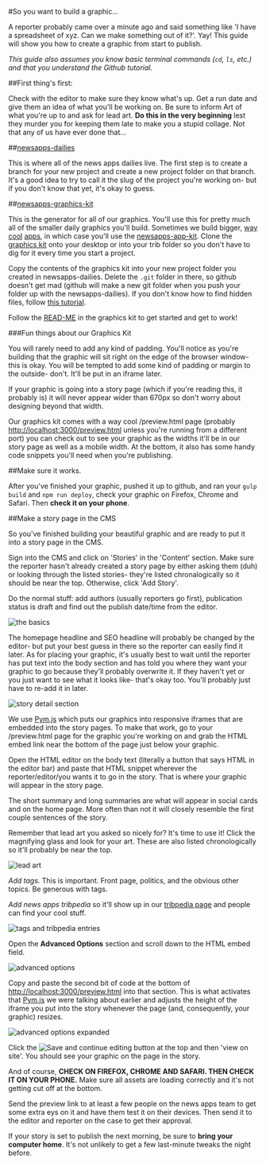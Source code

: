 #So you want to build a graphic...

A reporter probably came over a minute ago and said something like 'I have a spreadsheet of xyz. Can we make something out of it?'. Yay! This guide will show you how to create a graphic from start to publish.

_This guide also assumes you know basic terminal commands (`cd`, `ls`, etc.) and that you understand the Github tutorial._

##First thing's first:

Check with the editor to make sure they know what's up. Get a run date and give them an idea of what you'll be working on. Be sure to inform Art of what you're up to and ask for lead art. **Do this in the very beginning** lest they murder you for keeping them late to make you a stupid collage. Not that any of us have ever done that...

##[newsapps-dailies](https://github.com/texastribune/newsapps-dailies)

This is where all of the news apps dailies live. The first step is to create a branch for your new project and create a new project folder on that branch. It's a good idea to try to call it the slug of the project you're working on- but if you don't know that yet, it's okay to guess.

##[newsapps-graphics-kit](https://github.com/texastribune/newsapps-graphic-kit)

This is the generator for all of our graphics. You'll use this for pretty much all of the smaller daily graphics you'll build. Sometimes we build bigger, [way](http://apps.texastribune.org/shale-life/) [cool](http://apps.texastribune.org/blood-lessons/) [apps](http://apps.texastribune.org/hurting-for-work/), in which case you'll use the [newsapps-app-kit](https://github.com/texastribune/newsapps-app-kit). Clone the [graphics kit](https://github.com/texastribune/newsapps-graphic-kit) onto your desktop or into your trib folder so you don't have to dig for it every time you start a project.

Copy the contents of the graphics kit into your new project folder you created in newsapps-dailies. Delete the `.git` folder in there, so github doesn't get mad (github will make a new git folder when you push your folder up with the newsapps-dailies). If you don't know how to find hidden files, follow [this tutorial](http://ianlunn.co.uk/articles/quickly-showhide-hidden-files-mac-os-x-mavericks/).

Follow the [READ-ME](https://github.com/texastribune/newsapps-graphic-kit/blob/master/README.md) in the graphics kit to get started and get to work!

###Fun things about our Graphics Kit

You will rarely need to add any kind of padding. You'll notice as you're building that the graphic will sit right on the edge of the browser window- this is okay. You will be tempted to add some kind of padding or margin to the outside- don't. It'll be put in an iframe later.

If your graphic is going into a story page (which if you're reading this, it probably is) it will never appear wider than 670px so don't worry about designing beyond that width.

Our graphics kit comes with a way cool /preview.html page (probably [http://localhost:3000/preview.html](http://localhost:3000/preview.html) unless you're running from a different port) you can check out to see your graphic as the widths it'll be in our story page as well as a mobile width. At the bottom, it also has some handy code snippets you'll need when you're publishing. 

##Make sure it works.

After you've finished your graphic, pushed it up to github, and ran your `gulp build` and `npm run deploy`, check your graphic on Firefox, Chrome and Safari. Then **check it on your phone**. 

##Make a story page in the CMS

So you've finished building your beautiful graphic and are ready to put it into a story page in the CMS.

Sign into the CMS and click on 'Stories' in the 'Content' section. Make sure the reporter hasn't already created a story page by either asking them (duh) or looking through the listed stories- they're listed chronalogically so it should be near the top. Otherwise, click 'Add Story'. 

Do the normal stuff: add authors (usually reporters go first), publication status is draft and find out the publish date/time from the editor.

![the basics](http://i.imgur.com/5K9QrfG.png)

The homepage headline and SEO headline will probably be changed by the editor- but put your best guess in there so the reporter can easily find it later. As for placing your graphic, it's usually best to wait until the reporter has put text into the body section and has told you where they want your graphic to go because they'll probably overwrite it. If they haven't yet or you just want to see what it looks like- that's okay too. You'll probably just have to re-add it in later.

![story detail section](http://i.imgur.com/lQfhQbS.png)

We use [Pym.js](http://blog.apps.npr.org/pym.js/) which puts our graphics into responsive iframes that are embedded into the story pages. To make that work, go to your /preview.html page for the graphic you're working on and grab the HTML embed link near the bottom of the page just below your graphic. 

Open the HTML editor on the body text (literally a button that says HTML in the editor bar) and paste that HTML snippet wherever the reporter/editor/you wants it to go in the story. That is where your graphic will appear in the story page.

The short summary and long summaries are what will appear in social cards and on the home page. More often than not it will closely resemble the first couple sentences of the story. 

Remember that lead art you asked so nicely for? It's time to use it! Click the magnifying glass and look for your art. These are also listed chronologically so it'll probably be near the top.

![lead art](http://i.imgur.com/yq8rTT3.png)

*Add tags.* This is important. Front page, politics, and the obvious other topics. Be generous with tags.

*Add news apps tribpedia* so it'll show up in our [tribpedia page](http://www.texastribune.org/tribpedia/newsapps/) and people can find your cool stuff.

![tags and tribpedia entries](http://i.imgur.com/qMs4Tp3.png)

Open the **Advanced Options** section and scroll down to the HTML embed field.

![advanced options](http://i.imgur.com/0ArGcIw.png)

Copy and paste the second bit of code at the bottom of [http://localhost:3000/preview.html](http://localhost:3000/preview.html) into that section. This is what activates that [Pym.js](http://blog.apps.npr.org/pym.js/) we were talking about earlier and adjusts the height of the iframe you put into the story whenever the page (and, consequently, your graphic) resizes.

![advanced options expanded](http://i.imgur.com/9AWbD8T.png)

Click the ![Save and continue editing](http://i.imgur.com/9biiKWw.png) button at the top and then 'view on site'. You should see your graphic on the page in the story.

And of course, **CHECK ON FIREFOX, CHROME AND SAFARI. THEN CHECK IT ON YOUR PHONE.** Make sure all assets are loading correctly and it's not getting cut off at the bottom. 

Send the preview link to at least a few people on the news apps team to get some extra eys on it and have them test it on their devices. Then send it to the editor and reporter on the case to get their approval.

If your story is set to publish the next morning, be sure to **bring your computer home**. It's not unlikely to get a few last-minute tweaks the night before.
